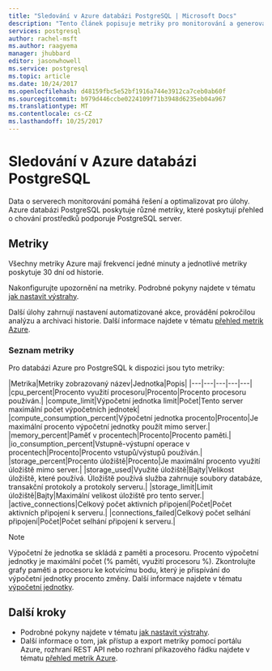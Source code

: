 ```yaml
---
title: "Sledování v Azure databázi PostgreSQL | Microsoft Docs"
description: "Tento článek popisuje metriky pro monitorování a generování výstrah pro databázi Azure pro PostgreSQL, včetně procesoru, omezení, úložiště a statistických údajů o připojení."
services: postgresql
author: rachel-msft
ms.author: raagyema
manager: jhubbard
editor: jasonwhowell
ms.service: postgresql
ms.topic: article
ms.date: 10/24/2017
ms.openlocfilehash: d48159fbc5e52bf1916a744e3912ca7ceb0ab60f
ms.sourcegitcommit: b979d446ccbe0224109f71b3948d6235eb04a967
ms.translationtype: MT
ms.contentlocale: cs-CZ
ms.lasthandoff: 10/25/2017
---
```

# <a name="monitoring-in-azure-database-for-postgresql"></a>Sledování v Azure databázi PostgreSQL
Data o serverech monitorování pomáhá řešení a optimalizovat pro úlohy. Azure databázi PostgreSQL poskytuje různé metriky, které poskytují přehled o chování prostředků podporuje PostgreSQL server. 

## <a name="metrics"></a>Metriky
Všechny metriky Azure mají frekvencí jedné minuty a jednotlivé metriky poskytuje 30 dní od historie. 

Nakonfigurujte upozornění na metriky. Podrobné pokyny najdete v tématu [jak nastavit výstrahy](howto-alert-on-metric.md). 

Další úlohy zahrnují nastavení automatizované akce, provádění pokročilou analýzu a archivaci historie. Další informace najdete v tématu [přehled metrik Azure](../monitoring-and-diagnostics/monitoring-overview-metrics.md).

### <a name="list-of-metrics"></a>Seznam metriky
Pro databázi Azure pro PostgreSQL k dispozici jsou tyto metriky:

|Metrika|Metriky zobrazovaný název|Jednotka|Popis|
|---|---|---|---|---|
|cpu_percent|Procento využití procesoru|Procento|Procento procesoru používán.|
|compute_limit|Výpočetní jednotka limit|Počet|Tento server maximální počet výpočetních jednotek|
|compute_consumption_percent|Výpočetní jednotka procento|Procento|Je maximální procento výpočetní jednotky použít mimo server.|
|memory_percent|Paměť v procentech|Procento|Procento paměti.|
|io_consumption_percent|Vstupně-výstupní operace v procentech|Procento|Procento vstupů/výstupů používán.|
|storage_percent|Procento úložiště|Procento|Je maximální procento využití úložiště mimo server.|
|storage_used|Využité úložiště|Bajty|Velikost úložiště, které používá. Úložiště používá služba zahrnuje soubory databáze, transakční protokoly a protokoly serveru.|
|storage_limit|Limit úložiště|Bajty|Maximální velikost úložiště pro tento server.|
|active_connections|Celkový počet aktivních připojení|Počet|Počet aktivních připojení k serveru.|
|connections_failed|Celkový počet selhání připojení|Počet|Počet selhání připojení k serveru.|


> [!NOTE]
> Výpočetní že jednotka se skládá z paměti a procesoru. Procento výpočetní jednotky je maximální počet (% paměti, využití procesoru %). Zkontrolujte grafy paměti a procesoru ke kotvícímu bodu, který je přispívání do výpočetní jednotky procento změny. Další informace najdete v tématu [výpočetní jednotky](concepts-compute-unit-and-storage.md).

## <a name="next-steps"></a>Další kroky
- Podrobné pokyny najdete v tématu [jak nastavit výstrahy](howto-alert-on-metric.md). 
- Další informace o tom, jak přístup a export metriky pomocí portálu Azure, rozhraní REST API nebo rozhraní příkazového řádku najdete v tématu [přehled metrik Azure](../monitoring-and-diagnostics/monitoring-overview-metrics.md).
